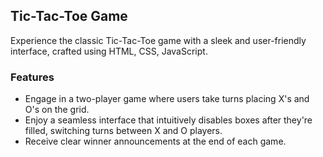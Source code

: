 ## Tic-Tac-Toe Game

Experience the classic Tic-Tac-Toe game with a sleek and user-friendly interface, crafted using HTML, CSS, JavaScript.

### Features
- Engage in a two-player game where users take turns placing X's and O's on the grid.
- Enjoy a seamless interface that intuitively disables boxes after they're filled, switching turns between X and O players.
- Receive clear winner announcements at the end of each game.
